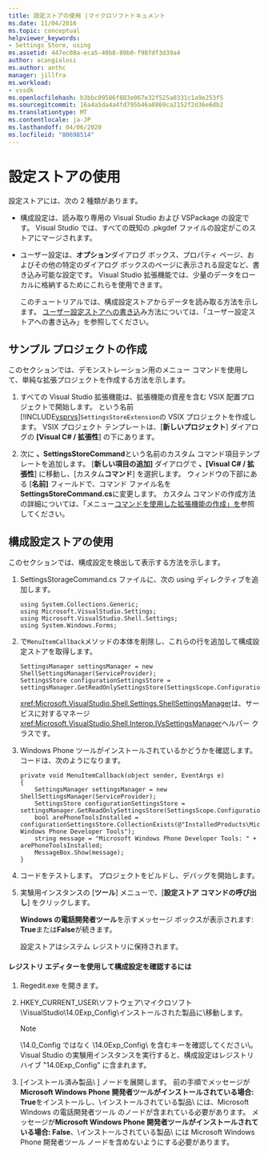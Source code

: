 ```yaml
---
title: 設定ストアの使用 |マイクロソフトドキュメント
ms.date: 11/04/2016
ms.topic: conceptual
helpviewer_keywords:
- Settings Store, using
ms.assetid: 447ec08a-eca5-40b8-89b0-f98fdf3d39a4
author: acangialosi
ms.author: anthc
manager: jillfra
ms.workload:
- vssdk
ms.openlocfilehash: b3bbc09586f883e067e32f525a0331c1a9e253f5
ms.sourcegitcommit: 16a4a5da4a4fd795b46a0869ca2152f2d36e6db2
ms.translationtype: MT
ms.contentlocale: ja-JP
ms.lasthandoff: 04/06/2020
ms.locfileid: "80698514"
---
```

# <a name="using-the-settings-store"></a>設定ストアの使用
設定ストアには、次の 2 種類があります。

- 構成設定は、読み取り専用の Visual Studio および VSPackage の設定です。 Visual Studio では、すべての既知の .pkgdef ファイルの設定がこのストアにマージされます。

- ユーザー設定は、**オプション**ダイアログ ボックス、プロパティ ページ、およびその他の特定のダイアログ ボックスのページに表示される設定など、書き込み可能な設定です。 Visual Studio 拡張機能では、少量のデータをローカルに格納するためにこれらを使用できます。

  このチュートリアルでは、構成設定ストアからデータを読み取る方法を示します。 [ユーザー設定ストアへの書き込](../extensibility/writing-to-the-user-settings-store.md)み方法については、「ユーザー設定ストアへの書き込み」を参照してください。

## <a name="creating-the-example-project"></a>サンプル プロジェクトの作成
 このセクションでは、デモンストレーション用のメニュー コマンドを使用して、単純な拡張プロジェクトを作成する方法を示します。

1. すべての Visual Studio 拡張機能は、拡張機能の資産を含む VSIX 配置プロジェクトで開始します。 という名前[!INCLUDE[vsprvs](../code-quality/includes/vsprvs_md.md)]`SettingsStoreExtension`の VSIX プロジェクトを作成します。 VSIX プロジェクト テンプレートは、[**新しいプロジェクト**] ダイアログの **[Visual C# / 拡張性**] の下にあります。

2. 次に **、SettingsStoreCommand**という名前のカスタム コマンド項目テンプレートを追加します。 [**新しい項目の追加]** ダイアログで **、[Visual C# / 拡張性**] に移動し、[カスタム**コマンド**] を選択します。 ウィンドウの下部にある [**名前]** フィールドで、コマンド ファイル名を**SettingsStoreCommand.cs**に変更します。 カスタム コマンドの作成方法の詳細については、「メニュー[コマンドを使用した拡張機能の作成」を](../extensibility/creating-an-extension-with-a-menu-command.md)参照してください。

## <a name="using-the-configuration-settings-store"></a>構成設定ストアの使用
 このセクションでは、構成設定を検出して表示する方法を示します。

1. SettingsStorageCommand.cs ファイルに、次の using ディレクティブを追加します。

   ```
   using System.Collections.Generic;
   using Microsoft.VisualStudio.Settings;
   using Microsoft.VisualStudio.Shell.Settings;
   using System.Windows.Forms;
   ```

2. で`MenuItemCallback`メソッドの本体を削除し、これらの行を追加して構成設定ストアを取得します。

   ```
   SettingsManager settingsManager = new ShellSettingsManager(ServiceProvider);
   SettingsStore configurationSettingsStore = settingsManager.GetReadOnlySettingsStore(SettingsScope.Configuration);
   ```

    <xref:Microsoft.VisualStudio.Shell.Settings.ShellSettingsManager>は、サービスに対するマネージ<xref:Microsoft.VisualStudio.Shell.Interop.IVsSettingsManager>ヘルパー クラスです。

3. Windows Phone ツールがインストールされているかどうかを確認します。 コードは、次のようになります。

   ```
   private void MenuItemCallback(object sender, EventArgs e)
   {
       SettingsManager settingsManager = new ShellSettingsManager(ServiceProvider);
       SettingsStore configurationSettingsStore = settingsManager.GetReadOnlySettingsStore(SettingsScope.Configuration);
       bool arePhoneToolsInstalled = configurationSettingsStore.CollectionExists(@"InstalledProducts\Microsoft Windows Phone Developer Tools");
       string message = "Microsoft Windows Phone Developer Tools: " + arePhoneToolsInstalled;
       MessageBox.Show(message);
   }
   ```

4. コードをテストします。 プロジェクトをビルドし、デバッグを開始します。

5. 実験用インスタンスの [**ツール**] メニューで、[**設定ストア コマンドの呼び出し**] をクリックします。

    **Windows の電話開発者ツール**を示すメッセージ ボックスが表示されます: **True**または**False**が続きます。

   設定ストアはシステム レジストリに保持されます。

#### <a name="to-use-a-registry-editor-to-verify-configuration-settings"></a>レジストリ エディターを使用して構成設定を確認するには

1. Regedit.exe を開きます。

2. HKEY_CURRENT_USER\ソフトウェア\マイクロソフト\VisualStudio\14.0Exp_Config\インストールされた製品に\\移動します。

    > [!NOTE]
    > \14.0_Config ではなく \14.0Exp_Config\ を含むキーを確認してください\\。 Visual Studio の実験用インスタンスを実行すると、構成設定はレジストリ ハイブ "14.0Exp_Config" に含まれます。

3. [インストール済み製品\ ] ノードを展開します。 前の手順でメッセージが**Microsoft Windows Phone 開発者ツールがインストールされている場合: True**をインストールし、\インストールされている製品\ には、Microsoft Windows の電話開発者ツール のノードが含まれている必要があります。 メッセージが**Microsoft Windows Phone 開発者ツールがインストールされている場合: False**、\インストールされている製品\ には Microsoft Windows Phone 開発者ツール ノードを含めないようにする必要があります。
